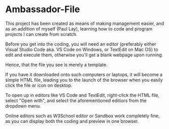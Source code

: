 # Ambassador-File

This project has been created as means of making management easier, and as an addition of myself (Paul Lay), learning how to code and program projects I can create from scratch.

Before you get into the coding, you will need an editor (preferably either Visual Studio Code aka. VS Code on Windows, or TextEdit on Mac OS) to edit and execute them, otherwise you'll get a blank webpage upon running.

Hence, that the file you see is merely a template.

If you have it downloaded onto such computers or laptops, it will become a simple HTML file, leading you to the launch of the browser when you easily click the file or icon on desktop.

To open up in editors like VS Code and TextEdit, right-click the HTML file, select "Open with", and select the aforementioned editiors from the dropdown menu.

Online editors such as W3School editor or Sandbox work completely fine, as you can display both the coding and preview in one browser.
